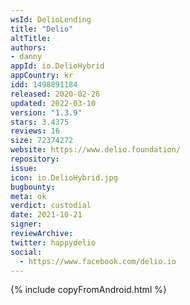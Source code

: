```yaml
---
wsId: DelioLending
title: "Delio"
altTitle: 
authors:
- danny
appId: io.DelioHybrid
appCountry: kr
idd: 1498891184
released: 2020-02-26
updated: 2022-03-10
version: "1.3.9"
stars: 3.4375
reviews: 16
size: 72374272
website: https://www.delio.foundation/
repository: 
issue: 
icon: io.DelioHybrid.jpg
bugbounty: 
meta: ok
verdict: custodial
date: 2021-10-21
signer: 
reviewArchive:
twitter: happydelio
social:
  - https://www.facebook.com/delio.io
---
```


{% include copyFromAndroid.html %}
